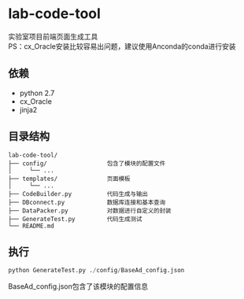 # lab-code-tool
实验室项目前端页面生成工具  
PS：cx_Oracle安装比较容易出问题，建议使用Anconda的conda进行安装
## 依赖
- python 2.7
- cx_Oracle
- jinja2

## 目录结构
```
lab-code-tool/
├── config/					包含了模块的配置文件
│     └── ...  
├── templates/              页面模板
│     └── ...  
├── CodeBuilder.py          代码生成与输出
├── DBconnect.py            数据库连接和基本查询
├── DataPacker.py           对数据进行自定义的封装
├── GenerateTest.py         代码生成测试
└── README.md

```

## 执行
```python
python GenerateTest.py ./config/BaseAd_config.json
```
BaseAd_config.json包含了该模块的配置信息
